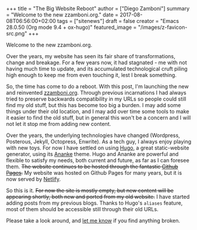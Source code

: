 +++
title = "The Big Website Reboot"
author = ["Diego Zamboni"]
summary = "Welcome to the new zzamboni.org."
date = 2017-08-08T06:56:00+02:00
tags = ["sitenews"]
draft = false
creator = "Emacs 28.0.50 (Org mode 9.4 + ox-hugo)"
featured_image = "/images/z-favicon-src.png"
+++

Welcome to the new zzamboni.org.

Over the years, my website has seen its fair share of transformations, change and breakage. For a few years now, it had stagnated - me with not having much time to update, and its accumulated technological cruft piling high enough to keep me from even touching it, lest I break something.

So, the time has come to do a reboot. With this post, I'm launching the new and reinvented [zzamboni.org](http://zzamboni.org/). Through previous incarnations I had always tried to preserve backwards compatibility in my URLs so people could still find my old stuff, but this has become too big a burden. I may add some things under their old location, and I may add over time some tools to make it easier to find the old stuff, but in general this won't be a concern and I will not let it stop me from adding new content.

Over the years, the underlying technologies have changed (Wordpress, Posterous, Jekyll, Octopress, Enwrite). As a tech guy, I always enjoy playing with new toys. For now I have settled on using [Hugo](http://gohugo.io/), a great static-website generator, using its [Ananke](https://themes.gohugo.io/gohugo-theme-ananke/) theme. Hugo and Ananke are powerful and flexible to satisfy my needs, both current and future, as far as I can foresee them. ~~The website continues to be hosted through the fantastic [Github Pages](https://pages.github.com/).~~ My website was hosted on Github  Pages for many years,  but it is now served by [Netlify](https://www.netlify.com/).

So this is it. ~~For now the site is mostly empty, but new content will be appearing shortly, both new and ported from my old website.~~ I have started adding posts from my previous blogs. Thanks to Hugo's `aliases` feature, most of them should be accessible still through their old URLs.

Please take a look around, and [let me know](/contact) if you find anything broken.
